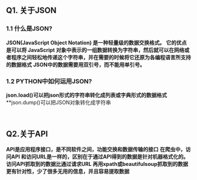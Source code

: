 ## Q1. 关于JSON
### **1.1 什么是JSON?**

**JSON(JavaScript Object Notation) 是一种轻量级的数据交换格式。**
**它的优点是可以将 JavaScript 对象中表示的一组数据转换为字符串，然后就可以在网络或者程序之间轻松地传递这个字符串，并在需要的时候将它还原为各编程语言所支持的数据格式**
**JSON中的数据需要用双引号，而不能用单引号。**

### **1.2 PYTHON中如何运用JSON?**
**json.load()可以把json形式的字符串转化成列表或字典形式的数据格式**
**json.dump()可以把JSON对象转化成字符串

<br>

## Q2.关于API

**API是应用程序接口，是不同软件之间，功能交换和数据传输的接口**
**在爬虫中，访问API 和访问URL是一样的，区别在于通过API得到的数据是针对机器格式化的。**
**访问API抓取到的数据比通过请求URL 再用xpath或beautifulsoup抓取到的数据更有针对性，少了很多无用的信息，并且容易提取数据**

